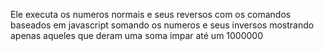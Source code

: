 Ele executa os numeros normais e seus reversos com os comandos baseados em javascript somando os numeros e seus inversos
mostrando apenas aqueles que deram uma soma impar até um 1000000
